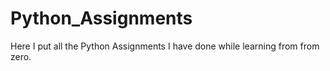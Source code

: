 # Python_Assignments
Here I put all the Python Assignments I have done while learning from from zero.
